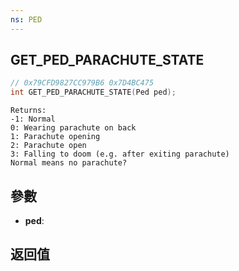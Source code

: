 ```yaml
---
ns: PED
---
```

## GET_PED_PARACHUTE_STATE

```c
// 0x79CFD9827CC979B6 0x7D4BC475
int GET_PED_PARACHUTE_STATE(Ped ped);
```

```
Returns:  
-1: Normal  
0: Wearing parachute on back  
1: Parachute opening  
2: Parachute open  
3: Falling to doom (e.g. after exiting parachute)  
Normal means no parachute?  
```

## 參數
* **ped**: 

## 返回值
